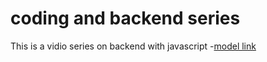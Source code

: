 # coding and backend series 
This is a vidio series on  backend  with javascript
-[model link](https://app.eraser.io/workspace/YtPqZ1VogxGy1jzIDkzj)